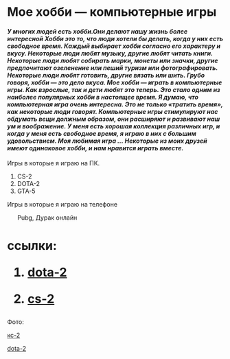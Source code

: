 
 <h1> <b> Мое хобби — компьютерные игры 
 </h1> </b>
<h4> <i> У многих людей есть хобби.Они делают нашу жизнь более интересной
Хобби это то, что люди хотели бы делать, когда у них есть свободное время. Каждый выбирает хобби согласно его характеру и вкусу. Некоторые люди любят музыку, другие любят читать книги. Некоторые люди любят собирать марки, монеты или значки, другие предпочитают озеленение или пеший туризм или фотографировать.
Некоторые люди любят готовить, другие вязать или шить. Грубо говоря, хобби — это дело вкуса. Мое хобби — играть в компьютерные игры. Как взрослые, так и дети любят это теперь. Это стало одним из наиболее популярных хобби в настоящее время. Я думаю, что компьютерная игра очень интересна. Это не только «тратить время», как некоторые люди говорят. Компьютерные игры стимулируют нас обдумать вещи должным образом, они расширяют и развивают наш ум и воображение. У меня есть хорошая коллекция различных игр, и когда у меня есть свободное время, я играю в них с большим удовольствием. Моя любимая игра … Некоторые из моих друзей имеют одинаковое хобби, и нам нравится играть вместе.
</i> </h4>
Игры в которые я играю на ПК.
<ol>
   <li> CS-2
   </li>
   <li> DOTA-2
   </li>
  <li> GTA-5 
  </li>
  </ol>
  Игры в которые я играю на телефоне
  <ol> Pubg, Дурак онлайн
  </ol>
<h1>
ссылки:
  <ol> <li> 

 [dota-2](https://dota2.ru/faq/23-skachat-dota-2/) </li>
<li>
  
  [cs-2](https://www.counter-strike.net/cs2?l=russian)
  </li> </ol>
  </h1>
  Фото:

 [кс-2](https://static.wikia.nocookie.net/counterstrike/images/a/a5/Cs2_boxart.webp/revision/latest?cb=20230617064730&path-prefix=ru)

 [dota-2](https://cdn.akamai.steamstatic.com/steam/apps/570/header.jpg?t=1697142820)
